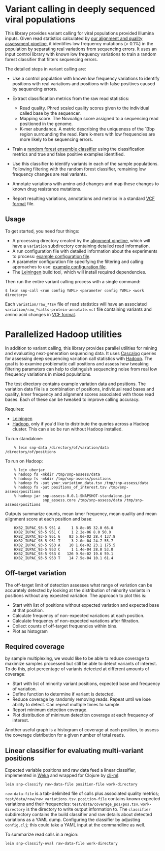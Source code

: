 # Variant calling in deeply sequenced viral populations

This library provides variant calling for viral populations provided Illumina
inputs. Given read statistics calculated by
[our alignment and quality assessment pipeline][0-0], it identifies low
frequency mutations (> 0.1%) in the population by separating real variations
from sequencing errors. It uses an input control library with known low
frequency variations to train a random forest classifier that filters sequencing
errors.

The detailed steps in variant calling are:

- Use a control population with known low frequency variations to identify
  positions with real variations and positions with false positives caused by
  sequencing errors.
  
- Extract classification metrics from the raw read statistics:

   - Read quality. Phred scaled quality scores given to the individual called
     base by the sequencer.
   - Mapping score. The Novoalign score assigned to a sequencing read positioned 
     in the genome.
   - K-mer abundance. A metric describing the uniqueness of the 13bp region
     surrounding the read. Rare k-mers with low frequencies are more likely to be
     sequencing errors.

- Train a [random forest ensemble classifier][0-4] using the classification
  metrics and true and false positive examples identified.
  
- Use this classifier to identify variants in each of the sample populations.
  Following filtering with the random forest classifier, remaining low frequency
  changes are real variants.
  
- Annotate variations with amino acid changes and map these changes to known
  drug resistance mutations.

- Report resulting variations, annotations and metrics in a standard
  [VCF format][0-3] file.

## Usage

To get started, you need four things:

- A processing directory created by the [alignment pipeline][0-0], which will
  have a `variation` subdirectory containing detailed read information.
- A run configuration file with detailed information about the experiments to
  process: [example configuration file][0-1].
- A parameter configuration file specifying the filtering and calling approaches
  to use: [example configuration file][0-2].
- The [Leiningen][2] build tool, which will install required dependencies.

Then run the entire variant calling process with a single command:

    $ lein snp-call <run config YAML> <parameter config YAML> <work directory>
    
Each `variation/raw_*tsv` file of read statistics will have an associated
`variation/raw_*calls-protein-annotate.vcf` file containing variants and amino
acid changes in [VCF format][0-3].

[0-0]: https://github.com/hbc/projects/tree/master/jl_hiv
[0-1]: https://github.com/hbc/projects/blob/master/snp-assess/config/20120111-variant.yaml
[0-2]: https://github.com/hbc/projects/blob/master/snp-assess/config/20120111-classification.yaml
[0-3]: http://www.1000genomes.org/wiki/Analysis/Variant%20Call%20Format/vcf-variant-call-format-version-41
[0-4]: https://en.wikipedia.org/wiki/Random_forest

# Parallelized Hadoop utilities

In addition to variant calling, this library provides parallel utilities for
mining and evaluating next-generation sequencing data. It uses [Cascalog][1]
queries for assessing deep sequencing variation call statistics with
[Hadoop][3]. The goal is to examine problematic call positions and assess how
tweaking filtering parameters can help to distinguish sequencing noise from real
low frequency variations in mixed populations.

The test directory contains example variation data and positions. The
variation data file is a combination of positions, individual read
bases and quality, kmer frequency and alignment scores associated with
those read bases. Each of these can be tweaked to improve calling
accuracy.

Requires:

* [Leiningen][2]
* [Hadoop][3], only if you'd like to distribute the queries across a
  Hadoop cluster. This can also be run without Hadoop installed.

To run standalone:

        % lein snp-data /directory/of/varation/data /directory/of/positions

To run on Hadoop:

        % lein uberjar
        % hadoop fs -mkdir /tmp/snp-assess/data
        % hadoop fs -mkdir /tmp/snp-assess/positions
        % hadoop fs -put your_variation_data.tsv /tmp/snp-assess/data
        % hadoop fs -put positions_of_interest.tsv /tmp/snp-assess/positions
        % hadoop jar snp-assess-0.0.1-SNAPSHOT-standalone.jar
                     snp_assess.core /tmp/snp-assess/data /tmp/snp-assess/positions

Outputs summarize counts, mean kmer frequency, mean quality and mean
alignment score at each position and base:

        HXB2_IUPAC_93-5 951 A     1 8.8e-05 32.0 66.0
        HXB2_IUPAC_93-5 951 C     1 2.2e-06 8.0 50.0
        HXB2_IUPAC_93-5 951 G    83 5.0e-02 28.4 137.8
        HXB2_IUPAC_93-5 951 T     3 2.0e-04 24.7 55.7
        HXB2_IUPAC_93-5 953 A    10 1.6e-02 23.1 175.5
        HXB2_IUPAC_93-5 953 C     1 1.4e-04 28.0 53.0
        HXB2_IUPAC_93-5 953 G   126 9.9e-02 19.6 59.1
        HXB2_IUPAC_93-5 953 T    14 7.5e-04 10.1 61.4

[1]: http://github.com/nathanmarz/cascalog
[2]: https://github.com/technomancy/leiningen#readme
[3]: http://www.cloudera.com/hadoop/

## Off-target variation

The off-target limit of detection assesses what range of variation can
be accurately detected by looking at the distribution of minority
variants in positions without any expected variation. The approach to
plot this is:

* Start with list of positions without expected variation and
  expected base at that position.
* Calculate frequency of non-expected variations at each position.
* Calculate frequency of non-expected variations after filtration.
* Collect counts of off-target frequencies within bins.
* Plot as histogram

## Required coverage

by sample multiplexing, we would like to be able to reduce coverage to
maximize samples processed but still be able to detect variants of
interest. To do this, plot percentage of variants detected at
different amounts of coverage:

* Start with list of minority variant positions, expected base
  and frequency of variation.
* Define function to determine if variant is detected.
* Reduce coverage by randomly removing reads. Repeat until we lose
  ability to detect. Can repeat multiple times to sample.
* Report minimum detection coverage.
* Plot distribution of minimum detection coverage at each frequency
  of interest.

Another useful graph is a histogram of coverage at each position,
to assess the coverage distribution for a given number of total
reads.

## Linear classifier for evaluating multi-variant positions

Expected variable positions and raw data feed a linear classifier, implemented
in [Weka][4] and wrapped for Clojure by [clj-ml][5]:

    lein snp-classify raw-data-file position-file work-directory

`raw-data-file` is a tab-delimited file of calls plus associated quality
metrics; `test/data/raw/raw_variations.tsv`. `position-file` contains known
expected variations and their frequencies: `test/data/coverage_pos/pos.tsv`.
`work-directory` is the directory to write output information to. The
`classifier` subdirectory contains the build classifier and raw details about
detected variations as a YAML dump. Configuring the classifier by adjusting
`config.clj`; this could take a YAML input at the commandline as well.

To summarize read calls in a region:

    lein snp-classify-eval raw-data-file work-directory

[4]: http://www.cs.waikato.ac.nz/~ml/weka/
[5]: https://github.com/leadtune/clj-ml
